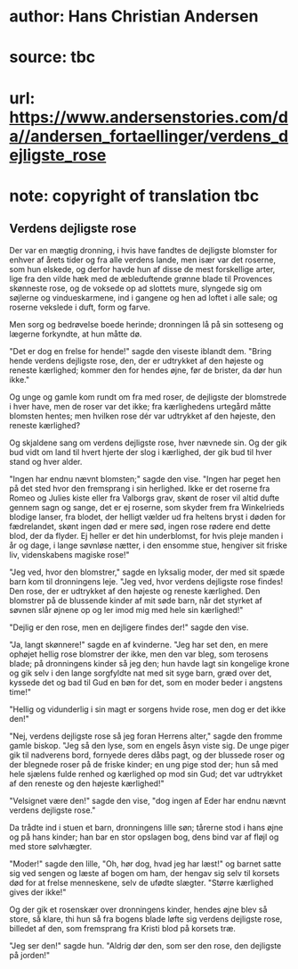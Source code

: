 # author: Hans Christian Andersen
# source: tbc
# url: https://www.andersenstories.com/da//andersen_fortaellinger/verdens_dejligste_rose
# note: copyright of translation tbc

## Verdens dejligste rose 

Der var en mægtig dronning, i hvis have fandtes de dejligste blomster
for enhver af årets tider og fra alle verdens lande, men især var det
roserne, som hun elskede, og derfor havde hun af disse de mest
forskellige arter, lige fra den vilde hæk med de æbleduftende grønne
blade til Provences skønneste rose, og de voksede op ad slottets mure,
slyngede sig om søjlerne og vindueskarmene, ind i gangene og hen ad
loftet i alle sale; og roserne vekslede i duft, form og farve.

Men sorg og bedrøvelse boede herinde; dronningen lå på sin sotteseng og
lægerne forkyndte, at hun måtte dø.

"Det er dog en frelse for hende!" sagde den viseste iblandt dem.
"Bring hende verdens dejligste rose, den, der er udtrykket af den
højeste og reneste kærlighed; kommer den for hendes øjne, før de
brister, da dør hun ikke."

Og unge og gamle kom rundt om fra med roser, de dejligste der blomstrede
i hver have, men de roser var det ikke; fra kærlighedens urtegård måtte
blomsten hentes; men hvilken rose dér var udtrykket af den højeste, den
reneste kærlighed?

Og skjaldene sang om verdens dejligste rose, hver nævnede sin. Og der
gik bud vidt om land til hvert hjerte der slog i kærlighed, der gik bud
til hver stand og hver alder.

"Ingen har endnu nævnt blomsten;" sagde den vise. "Ingen har peget
hen på det sted hvor den fremsprang i sin herlighed. Ikke er det roserne
fra Romeo og Julies kiste eller fra Valborgs grav, skønt de roser vil
altid dufte gennem sagn og sange, det er ej roserne, som skyder frem fra
Winkelrieds blodige lanser, fra blodet, der helligt vælder ud fra
heltens bryst i døden for fædrelandet, skønt ingen død er mere sød,
ingen rose rødere end dette blod, der da flyder. Ej heller er det hin
underblomst, for hvis pleje manden i år og dage, i lange søvnløse
nætter, i den ensomme stue, hengiver sit friske liv, videnskabens
magiske rose!"

"Jeg ved, hvor den blomstrer," sagde en lyksalig moder, der med sit
spæde barn kom til dronningens leje. "Jeg ved, hvor verdens dejligste
rose findes! Den rose, der er udtrykket af den højeste og reneste
kærlighed. Den blomstrer på de blussende kinder af mit søde barn, når
det styrket af søvnen slår øjnene op og ler imod mig med hele sin
kærlighed!"

"Dejlig er den rose, men en dejligere findes der!" sagde den vise.

"Ja, langt skønnere!" sagde en af kvinderne. "Jeg har set den, en
mere ophøjet hellig rose blomstrer der ikke, men den var bleg, som
terosens blade; på dronningens kinder så jeg den; hun havde lagt sin
kongelige krone og gik selv i den lange sorgfyldte nat med sit syge
barn, græd over det, kyssede det og bad til Gud en bøn for det, som en
moder beder i angstens time!"

"Hellig og vidunderlig i sin magt er sorgens hvide rose, men dog er det
ikke den!"

"Nej, verdens dejligste rose så jeg foran Herrens alter," sagde den
fromme gamle biskop. "Jeg så den lyse, som en engels åsyn viste sig. De
unge piger gik til nadverens bord, fornyede deres dåbs pagt, og der
blussede roser og der blegnede roser på de friske kinder; en ung pige
stod der; hun så med hele sjælens fulde renhed og kærlighed op mod sin
Gud; det var udtrykket af den reneste og den højeste kærlighed!"

"Velsignet være den!" sagde den vise, "dog ingen af Eder har endnu
nævnt verdens dejligste rose."

Da trådte ind i stuen et barn, dronningens lille søn; tårerne stod i
hans øjne og på hans kinder; han bar en stor opslagen bog, dens bind var
af fløjl og med store sølvhægter.

"Moder!" sagde den lille, "Oh, hør dog, hvad jeg har læst!" og
barnet satte sig ved sengen og læste af bogen om ham, der hengav sig
selv til korsets død for at frelse menneskene, selv de ufødte slægter.
"Større kærlighed gives der ikke!"

Og der gik et rosenskær over dronningens kinder, hendes øjne blev så
store, så klare, thi hun så fra bogens blade løfte sig verdens dejligste
rose, billedet af den, som fremsprang fra Kristi blod på korsets træ.

"Jeg ser den!" sagde hun. "Aldrig dør den, som ser den rose, den
dejligste på jorden!"
